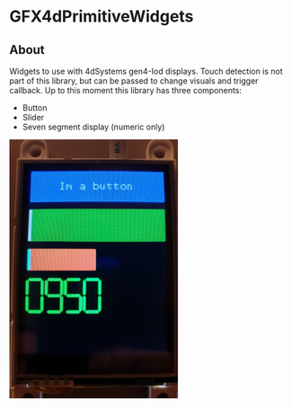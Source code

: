 # GFX4dPrimitiveWidgets

## About

Widgets to use with 4dSystems gen4-Iod displays. Touch detection is not part of this library, but can be passed to change visuals and trigger callback.
Up to this moment this library has three components:
* Button
* Slider
* Seven segment display (numeric only)

<img src="extra/sample.jpg" alt="drawing" width="300"/>
